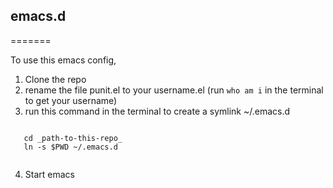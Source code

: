 ## emacs.d ##
=======

To use this emacs config, 

1. Clone the repo
2. rename the file punit.el to your username.el (run `who am i` in the terminal to get your username)
3. run this command in the terminal to create a symlink ~/.emacs.d 
  <pre><code>
   cd _path-to-this-repo_
   ln -s $PWD ~/.emacs.d
  </code></pre>

4. Start emacs
